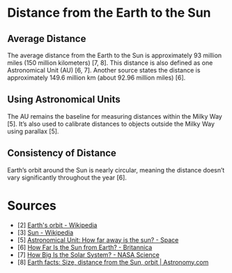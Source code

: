 # Distance from the Earth to the Sun

## Average Distance

The average distance from the Earth to the Sun is approximately 93 million miles (150 million kilometers) [7, 8]. This distance is also defined as one Astronomical Unit (AU) [6, 7].  Another source states the distance is approximately 149.6 million km (about 92.96 million miles) [6].

## Using Astronomical Units

The AU remains the baseline for measuring distances within the Milky Way [5]. It’s also used to calibrate distances to objects outside the Milky Way using parallax [5].

## Consistency of Distance

Earth’s orbit around the Sun is nearly circular, meaning the distance doesn’t vary significantly throughout the year [6].

# Sources
- [2] [Earth's orbit - Wikipedia](https://en.wikipedia.org/wiki/Earth%27s_orbit)
- [3] [Sun - Wikipedia](https://en.wikipedia.org/wiki/Sun)
- [5] [Astronomical Unit: How far away is the sun? - Space](https://www.space.com/17081-how-far-is-earth-from-the-sun.html)
- [6] [How Far Is the Sun from Earth? - Britannica](https://www.britannica.com/topic/How-Far-Is-the-Sun-from-Earth)
- [7] [How Big Is the Solar System? - NASA Science](https://science.nasa.gov/learning-resources/how-big-is-the-solar-system/)
- [8] [Earth facts: Size, distance from the Sun, orbit | Astronomy.com](https://www.astronomy.com/science/earth/)